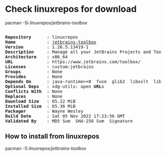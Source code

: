 # Check linuxrepos for download

pacman -Si *linuxrepos/jetbrains-toolbox*

<div class="highlight"><pre class="highlight"><text>
<b>Repository</b>      : linuxrepos
<b>Name</b>            : <a href="../../x86_64/jetbrains-toolbox-1.26.5.13419-1-x86_64.pkg.tar.zst">jetbrains-toolbox</a>
<b>Version</b>         : 1.26.5.13419-1
<b>Description</b>     : Manage all your JetBrains Projects and Tools
<b>Architecture</b>    : x86_64
<b>URL</b>             : https://www.jetbrains.com/toolbox/
<b>Licenses</b>        : custom:jetbrains
<b>Groups</b>          : None
<b>Provides</b>        : None
<b>Depends On</b>      : java-runtime>=8  fuse  glib2  libxslt  libxss  xcb-util-keysyms  xdg-utils  nss
<b>Optional Deps</b>   : xdg-utils: open <b>URL</b>s
<b>Conflicts With</b>  : None
<b>Replaces</b>        : None
<b>Download Size</b>   : 65.22 MiB
<b>Installed Size</b>  : 65.36 MiB
<b>Packager</b>        : Wayne Wesley <wayne6324@gmail.com>
<b>Build Date</b>      : Sat 05 Nov 2022 17:23:56 GMT
<b>Validated By</b>    : MD5 Sum  SHA-256 Sum  Signature
</text></pre></div>

## How to install from linuxrepos

pacman -S *linuxrepos/jetbrains-toolbox*
